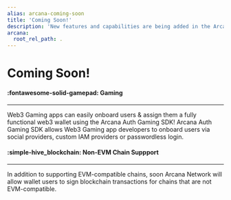 ```yaml
---
alias: arcana-coming-soon
title: 'Coming Soon!'
description: 'New features and capabilities are being added in the Arcana Auth solution every day! List of upcoming product features for Web3 app developers.'
arcana:
  root_rel_path: .
---
```


# Coming Soon!

<div class="grid card_container" markdown>
  <div class="cards" markdown>

  <!--
  <div class="card" markdown><h4><b>:fontawesome-solid-gas-pump: Gasless</b></h4><hr><p>Soon, Web3 app users will no longer require cryptocurrency to get started! Arcana Auth will enable a Web2-like user experience for Web3 app users with the 'gasless' feature. Developers can easily sponsor their user's gas payments through fiat thus simplifying the UX for their users.</p></div>
  -->
  <div class="card" markdown><h4><b>:fontawesome-solid-gamepad: Gaming</b></h4><hr><p>Web3 Gaming apps can easily onboard users & assign them a fully functional web3 wallet using the Arcana Auth Gaming SDK! Arcana Auth Gaming SDK allows Web3 Gaming app developers to onboard users via social providers, custom IAM providers or passwordless login.</p></div>
  <!---
  <div class="card" markdown><h4><b>:material-button-pointer: Whitelabelled Auth</b></h4><hr><p>Web3 apps can build a custom wallet UI and need not use the built-in wallet UI that comes with the Arcana Auth SDK. This enables developers to be in charge and control when the app throws up a UI popup and asks the user to approve or reject a blockchain transaction.</p></div>
  -->
  <div class="card" markdown><h4><b>:simple-hive_blockchain: Non-EVM Chain Suppport</b></h4><hr><p>In addition to supporting EVM-compatible chains, soon Arcana Network will allow wallet users to sign blockchain transactions for chains that are not EVM-compatible.</p></div>
  </div>
</div>


